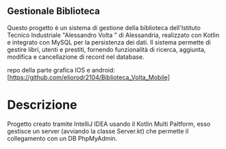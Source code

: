## Gestionale Biblioteca
Questo progetto è un sistema di gestione della biblioteca dell'Istituto Tecnico Industriale "Alessandro Volta " di Alessandria, 
realizzato con Kotlin e integrato con MySQL per la persistenza dei dati. 
Il sistema permette di gestire libri, utenti e prestiti, fornendo funzionalità di ricerca, aggiunta, modifica e cancellazione di record nel database.

repo della parte grafica IOS e android: [https://github.com/eliorodr2104/Biblioteca_Volta_Mobile]

# Descrizione
Progetto creato tramite IntelliJ IDEA usando il Kotlin Multi Paltform, esso gestisce un server (avviando la classe Server.kt) che permette il collegamento con un DB PhpMyAdmin.
